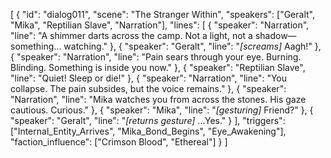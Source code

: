 [
  {
    "id": "dialog011",
    "scene": "The Stranger Within",
    "speakers": ["Geralt", "Mika", "Reptilian Slave", "Narration"],
    "lines": [
      { "speaker": "Narration", "line": "A shimmer darts across the camp. Not a light, not a shadow—something... watching." },
      { "speaker": "Geralt", "line": "*[screams]* Aagh!" },
      { "speaker": "Narration", "line": "Pain sears through your eye. Burning. Blinding. Something is inside you now." },
      { "speaker": "Reptilian Slave", "line": "Quiet! Sleep or die!" },
      { "speaker": "Narration", "line": "You collapse. The pain subsides, but the voice remains." },
      { "speaker": "Narration", "line": "Mika watches you from across the stones. His gaze cautious. Curious." },
      { "speaker": "Mika", "line": "*[gesturing]* Friend?" },
      { "speaker": "Geralt", "line": "*[returns gesture]* ...Yes." }
    ],
    "triggers": ["Internal_Entity_Arrives", "Mika_Bond_Begins", "Eye_Awakening"],
    "faction_influence": ["Crimson Blood", "Ethereal"]
  }
]